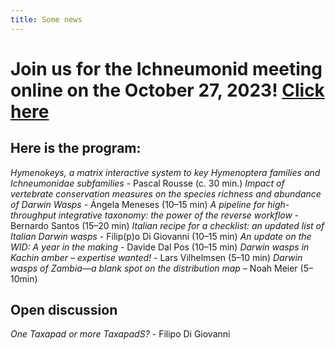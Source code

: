 ```yaml
---
title: Some news 
---
```

# Join us for the Ichneumonid meeting online on the October 27, 2023! [Click here](https://us06web.zoom.us/j/82780415188?pwd=QYLd9UmUpruMda6cUGbxK5oEsWSML1.1) 
## Here is the program:
_Hymenokeys, a matrix interactive system to key Hymenoptera families and Ichneumonidae subfamilies_ - Pascal Rousse (c. 30 min.)
_Impact of vertebrate conservation measures on the species richness and abundance of Darwin Wasps_ - Ángela Meneses (10–15 min)
_A pipeline for high-throughput integrative taxonomy: the power of the reverse workflow_ - Bernardo Santos (15–20 min)
_Italian recipe for a checklist: an updated list of Italian Darwin wasps_ - Filip(p)o Di Giovanni (10–15 min)
_An update on the WID: A year in the making_ - Davide Dal Pos (10–15 min)
_Darwin wasps in Kachin amber – expertise wanted!_ - Lars Vilhelmsen (5–10 min)
_Darwin wasps of Zambia—a blank spot on the distribution map_ – Noah Meier (5–10min)
## Open discussion
_One Taxapad or more TaxapadS?_ - Filipo Di Giovanni

